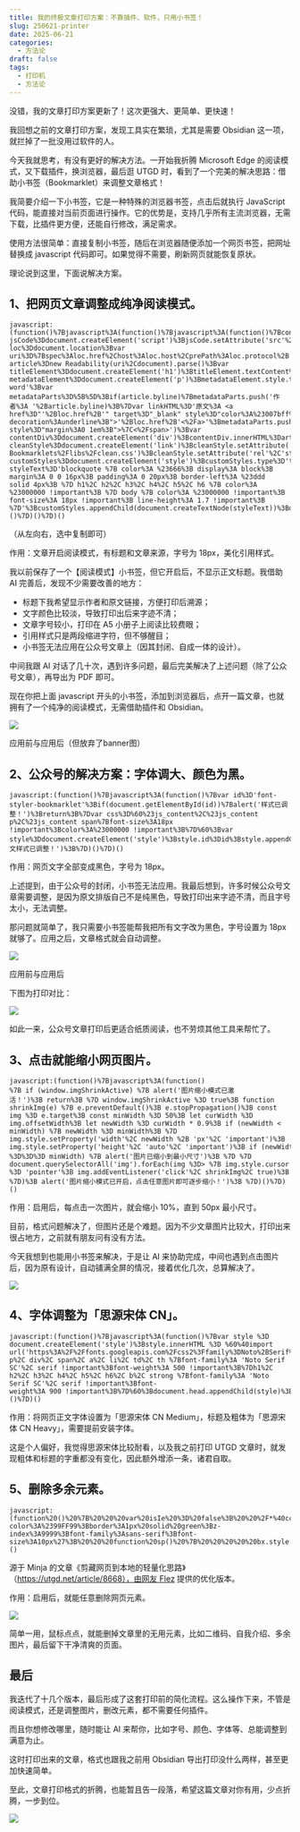 ```yaml
---
title: 我的终极文章打印方案：不靠插件、软件，只用小书签！
slug: 250621-printer
date: 2025-06-21
categories:
  - 方法论
draft: false
tags:
  - 打印机
  - 方法论
---
```

没错，我的文章打印方案更新了！这次更强大、更简单、更快速！

我回想之前的文章打印方案，发现工具实在繁琐，尤其是需要 Obsidian 这一项，就拦掉了一批没用过软件的人。

今天我就思考，有没有更好的解决方法。一开始我折腾 Microsoft Edge 的阅读模式，又下载插件，换浏览器，最后逛 UTGD 时，看到了一个完美的解决思路：借助小书签（Bookmarklet）来调整文章格式！

我简要介绍一下小书签，它是一种特殊的浏览器书签，点击后就执行 JavaScript 代码，能直接对当前页面进行操作。它的优势是，支持几乎所有主流浏览器，无需下载，比插件更方便，还能自行修改，满足需求。

使用方法很简单：直接复制小书签，随后在浏览器随便添加一个网页书签，把网址替换成 javascript 代码即可。如果觉得不需要，刷新网页就能恢复原状。

理论说到这里，下面说解决方案。

## 1、把网页文章调整成纯净阅读模式。

```
javascript:(function()%7Bjavascript%3A(function()%7Bjavascript%3A(function()%7Bconsole.log('start')%3Bvar jsCode%3Ddocument.createElement('script')%3BjsCode.setAttribute('src'%2C'https%3A%2F%2Fgcore.jsdelivr.net%2Fgh%2Fmozilla%2Freadability%2FReadability.js')%3Bwindow.cleanHtml%3D(function()%7Bvar loc%3Ddocument.location%3Bvar uri%3D%7Bspec%3Aloc.href%2Chost%3Aloc.host%2CprePath%3Aloc.protocol%2B'%2F%2F'%2Bloc.host%2Cscheme%3Aloc.protocol.substr(0%2Cloc.protocol.indexOf('%3A'))%2CpathBase%3Aloc.protocol%2B'%2F%2F'%2Bloc.host%2Bloc.pathname.substr(0%2Cloc.pathname.lastIndexOf('%2F')%2B1)%7D%3Bvar article%3Dnew Readability(uri%2Cdocument).parse()%3Bvar titleElement%3Ddocument.createElement('h1')%3BtitleElement.textContent%3Darticle.title%3BtitleElement.style.textAlign%3D'center'%3BtitleElement.style.margin%3D'20px 0'%3BtitleElement.style.backgroundColor%3D'transparent'%3BtitleElement.style.border%3D'none'%3BtitleElement.style.padding%3D'0'%3Bvar metadataElement%3Ddocument.createElement('p')%3BmetadataElement.style.textAlign%3D'center'%3BmetadataElement.style.color%3D'%23555'%3BmetadataElement.style.fontSize%3D'12px'%3BmetadataElement.style.margin%3D'-15px 0 25px 0'%3BmetadataElement.style.lineHeight%3D'1.6'%3BmetadataElement.style.wordBreak%3D'break-word'%3Bvar metadataParts%3D%5B%5D%3Bif(article.byline)%7BmetadataParts.push('作者%3A '%2Barticle.byline)%3B%7Dvar linkHTML%3D'原文%3A <a href%3D"'%2Bloc.href%2B'" target%3D"_blank" style%3D"color%3A%23007bff%3Btext-decoration%3Aunderline%3B">'%2Bloc.href%2B'<%2Fa>'%3BmetadataParts.push(linkHTML)%3BmetadataElement.innerHTML%3DmetadataParts.join('<span style%3D"margin%3A0 1em%3B">%7C<%2Fspan>')%3Bvar contentDiv%3Ddocument.createElement('div')%3BcontentDiv.innerHTML%3Darticle.content%3Bdocument.head.innerHTML%3D''%3Bvar cleanStyle%3Ddocument.createElement('link')%3BcleanStyle.setAttribute('href'%2C'https%3A%2F%2Fgcore.jsdelivr.net%2Fgh%2Frunningcheese%2FAwesome-Bookmarklets%2Flibs%2Fclean.css')%3BcleanStyle.setAttribute('rel'%2C'stylesheet')%3Bdocument.head.appendChild(cleanStyle)%3Bvar customStyles%3Ddocument.createElement('style')%3BcustomStyles.type%3D'text%2Fcss'%3Bvar styleText%3D'blockquote %7B color%3A %23666%3B display%3A block%3B margin%3A 0 0 16px%3B padding%3A 0 20px%3B border-left%3A %23ddd solid 4px%3B %7D h1%2C h2%2C h3%2C h4%2C h5%2C h6 %7B color%3A %23000000 !important%3B %7D body %7B color%3A %23000000 !important%3B font-size%3A 18px !important%3B line-height%3A 1.7 !important%3B %7D'%3BcustomStyles.appendChild(document.createTextNode(styleText))%3Bdocument.head.appendChild(customStyles)%3Bdocument.body.innerHTML%3D''%3Bdocument.body.appendChild(titleElement)%3Bdocument.body.appendChild(metadataElement)%3Bdocument.body.appendChild(contentDiv)%3B%7D)%3BjsCode.onload%3DcleanHtml%3Bdocument.body.appendChild(jsCode)%3B%7D)()%7D)()%7D)()
```

（从左向右，选中复制即可）

作用：文章开启阅读模式，有标题和文章来源，字号为 18px，美化引用样式。

我以前保存了一个【阅读模式】小书签，但它开启后，不显示正文标题。我借助 AI 完善后，发现不少需要改善的地方：

- 标题下我希望显示作者和原文链接，方便打印后溯源；
- 文字颜色比较淡，导致打印出后来字迹不清；
- 文章字号较小，打印在 A5 小册子上阅读比较费眼；
- 引用样式只是两段缩进字符，但不够醒目；
- 小书签无法应用在公众号文章上（因其封闭、自成一体的设计）。

中间我跟 AI 对话了几十次，遇到许多问题，最后完美解决了上述问题（除了公众号文章），再导出为 PDF 即可。

现在你把上面 javascript 开头的小书签，添加到浏览器后，点开一篇文章，也就拥有了一个纯净的阅读模式，无需借助插件和 Obsidian。

![](https://img.liangmouyin.com/2025/06/84c4224798ba0bf74f1f0e9b4d435f47.png)

应用前与应用后（但放弃了banner图）

## 2、公众号的解决方案：字体调大、颜色为黑。

```
javascript:(function()%7Bjavascript%3A(function()%7Bvar id%3D'font-styler-bookmarklet'%3Bif(document.getElementById(id))%7Balert('样式已调整！')%3Breturn%3B%7Dvar css%3D%60%23js_content%2C%23js_content p%2C%23js_content span%7Bfont-size%3A18px !important%3Bcolor%3A%23000000 !important%3B%7D%60%3Bvar style%3Ddocument.createElement('style')%3Bstyle.id%3Did%3Bstyle.appendChild(document.createTextNode(css))%3Bdocument.head.appendChild(style)%3Balert('正文样式已调整！')%3B%7D)()%7D)()
```

作用：网页文字全部变成黑色，字号为 18px。

上述提到，由于公众号的封闭，小书签无法应用。我最后想到，许多时候公众号文章需要调整，是因为原文排版自己不是纯黑色，导致打印出来字迹不清，而且字号太小，无法调整。

那问题就简单了，我只需要小书签能帮我把所有文字改为黑色，字号设置为 18px 就够了。应用之后，文章格式就会自动调整。

![](https://img.liangmouyin.com/2025/06/1227a57df065872ba29ea97f7afdf4df.png)

应用前与应用后

下图为打印对比：

![](https://img.liangmouyin.com/2025/06/e7e9614c8b1ef7ad08b62c69c5c98386.png)

如此一来，公众号文章打印后更适合纸质阅读，也不劳烦其他工具来帮忙了。

## 3、点击就能缩小网页图片。

```
javascript:(function()%7Bjavascript%3A(function() %7B if (window.imgShrinkActive) %7B alert('图片缩小模式已激活！')%3B return%3B %7D window.imgShrinkActive %3D true%3B function shrinkImg(e) %7B e.preventDefault()%3B e.stopPropagation()%3B const img %3D e.target%3B const minWidth %3D 50%3B let curWidth %3D img.offsetWidth%3B let newWidth %3D curWidth * 0.9%3B if (newWidth < minWidth) %7B newWidth %3D minWidth%3B %7D img.style.setProperty('width'%2C newWidth %2B 'px'%2C 'important')%3B img.style.setProperty('height'%2C 'auto'%2C 'important')%3B if (newWidth %3D%3D%3D minWidth) %7B alert('图片已缩小到最小尺寸')%3B %7D %7D document.querySelectorAll('img').forEach(img %3D> %7B img.style.cursor %3D 'pointer'%3B img.addEventListener('click'%2C shrinkImg%2C true)%3B %7D)%3B alert('图片缩小模式已开启，点击任意图片即可逐步缩小！')%3B %7D)()%7D)()
```

作用：启用后，每点击一次图片，就会缩小 10%，直到 50px 最小尺寸。

目前，格式问题解决了，但图片还是个难题。因为不少文章图片比较大，打印出来很占地方，之前就有朋友问有没有方法。

今天我想到也能用小书签来解决，于是让 AI 来协助完成，中间也遇到点击图片后，因为原有设计，自动铺满全屏的情况，接着优化几次，总算解决了。

![](https://img.liangmouyin.com/2025/06/816894463827dbb944887de974f0becf.gif)

## 4、字体调整为「思源宋体 CN」。

```
javascript:(function()%7Bjavascript%3A(function()%7Bvar style %3D document.createElement('style')%3Bstyle.innerHTML %3D %60%40import url('https%3A%2F%2Ffonts.googleapis.com%2Fcss2%3Ffamily%3DNoto%2BSerif%2BSC%3Awght%40500%3B900%26display%3Dswap')%3Bbody%2C p%2C div%2C span%2C a%2C li%2C td%2C th %7Bfont-family%3A 'Noto Serif SC'%2C serif !important%3Bfont-weight%3A 500 !important%3B%7Dh1%2C h2%2C h3%2C h4%2C h5%2C h6%2C b%2C strong %7Bfont-family%3A 'Noto Serif SC'%2C serif !important%3Bfont-weight%3A 900 !important%3B%7D%60%3Bdocument.head.appendChild(style)%3B%7D)()%7D)()
```

作用：将网页正文字体设置为「思源宋体 CN Medium」，标题及粗体为「思源宋体 CN Heavy」，需要提前安装字体。

这是个人偏好，我觉得思源宋体比较耐看，以及我之前打印 UTGD 文章时，就发现粗体和标题的字重都没有变化，因此额外增添一条，诸君自取。

## 5、删除多余元素。

```
javascript: (function%20()%20%7B%20%20%20var%20isIe%20%3D%20false%3B%20%20%2F*%40cc_on%20isIe%3Dtrue%3B%20%40*%2F%20%20function%20fe(a%2C%20fn)%20%7B%20%20%20%20%20var%20i%2C%20l%20%3D%20a.length%3B%20%20%20%20%20for%20(i%20%3D%200%3B%20i%20%3C%20l%3B%20i%2B%2B)%20%7B%20fn(a%5Bi%5D)%3B%20%7D%20%20%20%7D%3B%20%20%20function%20ae(el%2C%20n%2C%20fn%2C%20ix)%20%7B%20%20%20%20%20function%20wfn(ev)%20%7B%20%20%20%20%20%20%20var%20el%20%3D%20(isIe%20%3F%20window.event.srcElement%20%3A%20ev.target)%3B%20%20%20%20%20%20%20if%20(n%20%3D%3D%20%27click%27)%20%7B%20%20%20%20%20%20%20%20ev.stopPropagation()%3B%20%20%20%20%20%20%20%20ev.preventDefault()%3B%20%20%20%20%20%20%20%7D%20%20%20%20%20%20if%20(ix%20%7C%7C%20!el.xmt)%20%7Bfn(el)%3B%7D%20%20%20%20%20%7D%20%20%20%20%20if%20(isIe)%20%7B%20%20%20%20%20%20%20n%20%3D%20%27on%27%20%2B%20n%3B%20el.attachEvent(n%2C%20wfn)%3B%20%20%20%20%20%7D%20else%20%7B%20%20%20%20%20%20%20var%20isUseCapture%20%3D%20(n%20%3D%3D%20%27click%27)%3B%20%20%20%20%20%20el.addEventListener(n%2C%20wfn%2C%20isUseCapture)%3B%20%7D%20%20%20%20%20if%20(!el.es)%20el.es%20%3D%20%5B%5D%3B%20%20%20%20%20el.es.push(%20%20%20%20%20%20function%20()%20%7B%20%20%20%20%20%20%20%20%20if%20(isIe)%20%7B%20el.detachEvent(n%2C%20wfn)%3B%20%7D%20%20%20%20%20%20%20%20%20else%20%7B%20el.removeEventListener(n%2C%20wfn%2C%20isUseCapture)%3B%20%7D%20%20%20%20%20%20%20%7D)%3B%20%20%20%20%20el.re%20%3D%20function%20()%20%7B%20fe(el.es%2C%20function%20(f)%20%7B%20f()%20%7D)%3B%20%7D%3B%20%20%20%7D%3B%20%20function%20sce(el)%20%7B%20%20%20%20%20var%20oldclick%20%3D%20el.onclick%2C%20oldmu%20%3D%20el.onmouseup%2C%20oldmd%20%3D%20el.onmousedown%3B%20%20%20%20%20el.onclick%20%3D%20function%20()%20%7B%20return%20false%3B%20%7D%3B%20%20%20%20%20el.onmouseup%20%3D%20function%20()%20%7B%20return%20false%3B%20%7D%3B%20%20%20%20%20el.onmousedown%20%3D%20function%20()%20%7B%20return%20false%3B%20%7D%3B%20%20%20%20%20el.rce%20%3D%20function%20()%20%7B%20el.onclick%20%3D%20oldclick%3B%20el.onmouseup%20%3D%20oldmu%3B%20el.onmousedown%20%3D%20oldmd%3B%20%7D%3B%20%20%20%7D%20%20%20if%20(!window.r_)%20window.r_%20%3D%20%5B%5D%3B%20%20%20var%20r%20%3D%20window.r_%3B%20%20%20var%20D%20%3D%20document%3B%20%20%20ae(D.body%2C%20%27mouseover%27%2C%20function%20(el)%20%7B%20el.style.backgroundColor%20%3D%20%27%23ffff99%27%3B%20sce(el)%20%7D)%3B%20%20%20ae(D.body%2C%20%27mouseout%27%2C%20function%20(el)%20%7B%20el.style.backgroundColor%20%3D%20%27%27%3B%20if%20(el.rce)%20el.rce()%3B%20%7D)%3B%20%20%20ae(D.body%2C%20%27click%27%2C%20function%20(el)%20%7B%20%20%20%20el.style.display%20%3D%20%27none%27%3B%20%20%20%20%20r.push(el)%3B%20%20%20%7D)%3B%20%20%20function%20ac(p%2C%20tn%2C%20ih)%20%7B%20var%20e%20%3D%20D.createElement(tn)%3B%20%20%20%20%20if%20(ih)%20e.innerHTML%20%3D%20ih%3B%20%20%20%20%20p.appendChild(e)%3B%20%20%20%20%20return%20e%3B%20%20%20%7D%20%20%20var%20p%20%3D%200%3B%20%20%20var%20bx%20%3D%20ac(D.body%2C%20%27div%27)%3B%20%20%20bx.style.cssText%20%3D%20%27position%3A%27%20%2B%20(isIe%20%3F%20%27absolute%27%20%3A%20%27fixed%27)%20%2B%20%27%3Bpadding%3A2px%3Bbackground-color%3A%2399FF99%3Bborder%3A1px%20solid%20green%3Bz-index%3A9999%3Bfont-family%3Asans-serif%3Bfont-size%3A10px%27%3B%20%20%20function%20sp()%20%7B%20%20%20%20%20bx.style.top%20%3D%20(p%20%26%202)%20%3F%20%27%27%20%3A%20%2710px%27%3B%20%20%20%20%20bx.style.bottom%20%3D%20(p%20%26%202)%20%3F%20%2710px%27%20%3A%20%27%27%3B%20%20%20%20%20bx.style.left%20%3D%20(p%20%26%201)%20%3F%20%27%27%20%3A%20%2710px%27%3B%20%20%20%20%20bx.style.right%20%3D%20(p%20%26%201)%20%3F%20%2710px%27%20%3A%20%27%27%3B%20%20%20%7D%20sp()%3B%20%20%20var%20ul%20%3D%20ac(bx%2C%20%27a%27%2C%20%27%20Undo%20%7C%27)%3B%20%20%20ae(ul%2C%20%27dblclick%27%2C%20function%20()%20%7B%20var%20e%20%3D%20r.pop()%3B%20if%20(e)%20e.style.display%20%3D%20%27%27%3B%20%7D%2C%20true)%3B%20%20%20var%20ual%20%3D%20ac(bx%2C%20%27a%27%2C%20%27%20Undo%20All%20%7C%27)%3B%20%20%20ae(ual%2C%20%27dblclick%27%2C%20function%20()%20%7B%20var%20e%3B%20while%20(e%20%3D%20r.pop())%20e.style.display%20%3D%20%27%27%3B%20%7D%2C%20true)%3B%20%20%20var%20ml%20%3D%20ac(bx%2C%20%27a%27%2C%20%27%20Move%20%7C%27)%3B%20%20%20ae(ml%2C%20%27dblclick%27%2C%20function%20()%20%7B%20p%2B%2B%3B%20sp()%3B%20%7D%2C%20true)%3B%20%20%20var%20xl%20%3D%20ac(bx%2C%20%27a%27%2C%20%27%20Exit%20%27)%3B%20%20%20ae(xl%2C%20%27dblclick%27%2C%20function%20()%20%7B%20D.body.re()%3B%20bx.parentNode.removeChild(bx)%3B%20%7D%2C%20true)%3B%20%20%20fe(%5Bbx%2C%20ul%2C%20ml%2C%20xl%2C%20ual%5D%2C%20function%20(e)%20%7B%20e.style.cursor%20%3D%20%27pointer%27%3B%20e.xmt%20%3D%201%3B%20%7D)%3B%20%7D)()
```

源于 Minja 的文章《剪藏网页到本地的轻量化思路》（https://utgd.net/article/8668），由网友 Flez 提供的优化版本。

作用：启用后，就能任意删除网页元素。

![](https://img.liangmouyin.com/2025/06/d46310df357fe94d4f8de5d01bae15a7.gif)

简单一用，鼠标点点，就能删掉文章里的无用元素，比如二维码、自我介绍、多余图片，最后留下干净清爽的页面。

## 最后

我迭代了十几个版本，最后形成了这套打印前的简化流程。这么操作下来，不管是阅读模式，还是调整图片，删改元素，都不需要任何插件。

而且你想修改哪里，随时能让 AI 来帮你，比如字号、颜色、字体等、总能调整到满意为止。

这时打印出来的文章，格式也跟我之前用 Obsidian 导出打印没什么两样，甚至更加快速简单。

至此，文章打印格式的折腾，也能暂且告一段落，希望这篇文章对你有用，少点折腾，一步到位。

![](https://img.liangmouyin.com/2025/06/ce98cd147f902e894d477379e35b5ea2.png)